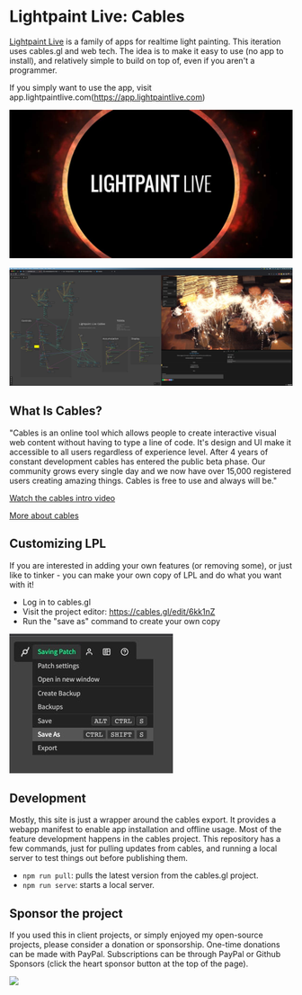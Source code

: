 # Lightpaint Live: Cables

[Lightpaint Live](https://lightpaintlive.com/) is a family of apps for realtime light painting. This iteration uses cables.gl and web tech. The idea is to make it easy to use (no app to install), and relatively simple to build on top of, even if you aren't a programmer. 

If you simply want to use the app, visit app.lightpaintlive.com(https://app.lightpaintlive.com)

![splash](./assets/splash.jpg)

![screenshot](./assets/screenshot.jpg)


## What Is Cables?

"Cables is an online tool which allows people to create interactive visual web content without having to type a line of code.
It's design and UI make it accessible to all users regardless of experience level.
After 4 years of constant development cables has entered the public beta phase.
Our community grows every single day and we now have over 15,000 registered users creating amazing things.
Cables is free to use and always will be."

[Watch the cables intro video](https://www.youtube.com/watch?v=EPFNHYah9F4&ab_channel=cables_gl)

[More about cables](https://cables.gl/press)


## Customizing LPL

If you are interested in adding your own features (or removing some), or just like to tinker - you can make your own copy of LPL and do what you want with it! 

- Log in to cables.gl
- Visit the project editor: https://cables.gl/edit/6kk1nZ
- Run the "save as" command to create your own copy

![save as](./assets/save-as.jpg)


## Development

Mostly, this site is just a wrapper around the cables export. It provides a webapp manifest to enable app installation and offline usage. Most of the feature development happens in the cables project. This repository has a few commands, just for pulling updates from cables, and running a local server to test things out before publishing them. 

- `npm run pull`: pulls the latest version from the cables.gl project.
- `npm run serve`: starts a local server.


## Sponsor the project

If you used this in client projects, or simply enjoyed my open-source projects, please consider a donation or sponsorship. One-time donations can be made with PayPal. Subscriptions can be through PayPal or Github Sponsors (click the heart sponsor button at the top of the page).

[![](https://www.paypalobjects.com/en_US/i/btn/btn_donateCC_LG.gif)](https://www.paypal.com/cgi-bin/webscr?cmd=_s-xclick&hosted_button_id=YGS69CHAE9EQC&source=url)
